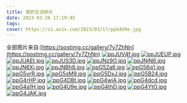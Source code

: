```yaml
---
title: 我的生活碎片
date: 2023-03-26 17:19:45
tags:
cover: https://s1.ax1x.com/2023/03/17/ppG4U9e.jpg
---
```


全部图片来自:[https://postimg.cc/gallery/7y7ZhNn](https://postimg.cc/gallery/7y7ZhNn)
[![ppJUV4f.jpg](https://s1.ax1x.com/2023/03/18/ppJUV4f.jpg)](https://imgse.com/i/ppJUV4f)
[![ppJUEUP.jpg](https://s1.ax1x.com/2023/03/18/ppJUEUP.jpg)](https://imgse.com/i/ppJUEUP)
[![ppJUAEt.jpg](https://s1.ax1x.com/2023/03/18/ppJUAEt.jpg)](https://imgse.com/i/ppJUAEt)
[![ppJUS3D.jpg](https://s1.ax1x.com/2023/03/18/ppJUS3D.jpg)](https://imgse.com/i/ppJUS3D)
[![ppJNz9O.jpg](https://s1.ax1x.com/2023/03/18/ppJNz9O.jpg)](https://imgse.com/i/ppJNz9O)
[![ppJNjN6.jpg](https://s1.ax1x.com/2023/03/18/ppJNjN6.jpg)](https://imgse.com/i/ppJNjN6)
[![ppJN6Xj.jpg](https://s1.ax1x.com/2023/03/18/ppJN6Xj.jpg)](https://imgse.com/i/ppJN6Xj)
[![ppJNBh8.jpg](https://s1.ax1x.com/2023/03/18/ppJNBh8.jpg)](https://imgse.com/i/ppJNBh8)
[![ppG52a6.jpg](https://s1.ax1x.com/2023/03/17/ppG52a6.jpg)](https://imgse.com/i/ppG52a6)
[![ppG56q1.jpg](https://s1.ax1x.com/2023/03/17/ppG56q1.jpg)](https://imgse.com/i/ppG56q1)
[![ppG5yrR.jpg](https://s1.ax1x.com/2023/03/17/ppG5yrR.jpg)](https://imgse.com/i/ppG5yrR)
[![ppG5sM9.jpg](https://s1.ax1x.com/2023/03/17/ppG5sM9.jpg)](https://imgse.com/i/ppG5sM9)
[![ppG5DxJ.jpg](https://s1.ax1x.com/2023/03/17/ppG5DxJ.jpg)](https://imgse.com/i/ppG5DxJ)
[![ppG5B24.jpg](https://s1.ax1x.com/2023/03/17/ppG5B24.jpg)](https://imgse.com/i/ppG5B24)
[![ppG4rHP.jpg](https://s1.ax1x.com/2023/03/17/ppG4rHP.jpg)](https://imgse.com/i/ppG4rHP)
[![ppG4DBt.jpg](https://s1.ax1x.com/2023/03/17/ppG4DBt.jpg)](https://imgse.com/i/ppG4DBt)
[![ppG4wjA.jpg](https://s1.ax1x.com/2023/03/17/ppG4wjA.jpg)](https://imgse.com/i/ppG4wjA)
[![ppG4dcd.jpg](https://s1.ax1x.com/2023/03/17/ppG4dcd.jpg)](https://imgse.com/i/ppG4dcd)
[![ppG4a1H.jpg](https://s1.ax1x.com/2023/03/17/ppG4a1H.jpg)](https://imgse.com/i/ppG4a1H)
[![ppG4U9e.jpg](https://s1.ax1x.com/2023/03/17/ppG4U9e.jpg)](https://imgse.com/i/ppG4U9e)
[![ppG4thD.jpg](https://s1.ax1x.com/2023/03/17/ppG4thD.jpg)](https://imgse.com/i/ppG4thD)
[![ppG4YtO.jpg](https://s1.ax1x.com/2023/03/17/ppG4YtO.jpg)](https://imgse.com/i/ppG4YtO)
[![ppG4JAK.jpg](https://s1.ax1x.com/2023/03/17/ppG4JAK.jpg)](https://imgse.com/i/ppG4JAK)